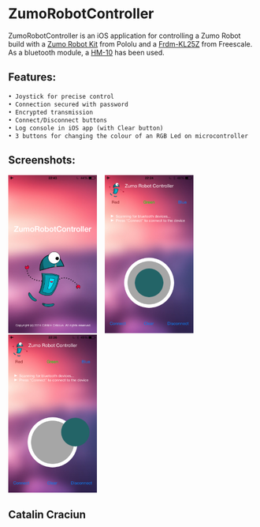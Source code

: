 ZumoRobotController
===================

ZumoRobotController is an iOS application for controlling a Zumo Robot build with a [Zumo Robot Kit](http://www.pololu.com/product/2505) from Pololu and a [Frdm-KL25Z](http://www.freescale.com/webapp/sps/site/prod_summary.jsp?code=FRDM-KL25Z) from Freescale. As a bluetooth module, a [HM-10](http://imall.iteadstudio.com/im130614001.html) has been used.

Features:
---------
	• Joystick for precise control
	• Connection secured with password
	• Encrypted transmission
	• Connect/Disconnect buttons
	• Log console in iOS app (with Clear button)
	• 3 buttons for changing the colour of an RGB Led on microcontroller

Screenshots:
------------
<img alt="App Screenshot 1" src="https://raw.githubusercontent.com/catalincraciun/ZumoRobotController/master/Screenshots/appScreenshot1.png" width="180">
&nbsp;&nbsp;
<img alt="App Screenshot 1" src="https://raw.githubusercontent.com/catalincraciun/ZumoRobotController/master/Screenshots/appScreenshot2.png" width="180">
&nbsp;&nbsp;
<img alt="App Screenshot 1" src="https://raw.githubusercontent.com/catalincraciun/ZumoRobotController/master/Screenshots/appScreenshot3.png" width="180">

Catalin Craciun
---------------
